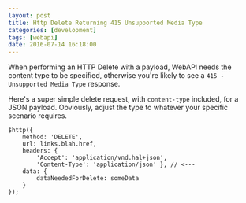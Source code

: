 ```yaml
---
layout: post
title: Http Delete Returning 415 Unsupported Media Type
categories: [development]
tags: [webapi]
date: 2016-07-14 16:18:00
---
```


When performing an HTTP Delete with a payload, WebAPI needs the content type to be specified, otherwise you're likely to see a `415 - Unsupported Media Type` response.

<!--more-->

Here's a super simple delete request, with `content-type` included, for a JSON payload. Obviously, adjust the type to whatever your specific scenario requires. 

```
$http({
    method: 'DELETE',
    url: links.blah.href,
    headers: { 
        'Accept': 'application/vnd.hal+json',
        'Content-Type': 'application/json' }, // <---
    data: {
        dataNeededForDelete: someData
    }
});
```

